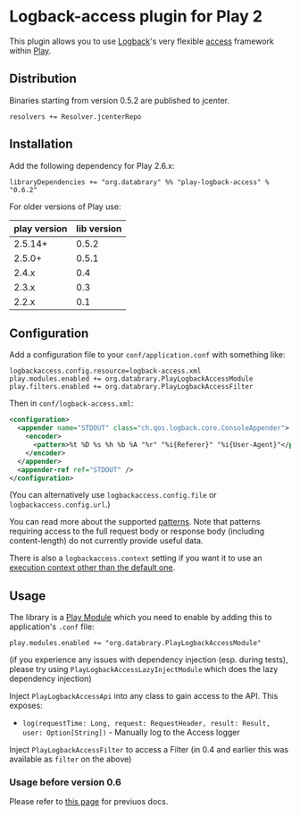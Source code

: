 # Logback-access plugin for Play 2

This plugin allows you to use [Logback](http://logback.qos.ch)'s very flexible [access](http://logback.qos.ch/access.html) framework within [Play](http://www.playframework.com).

## Distribution

Binaries starting from version 0.5.2 are published to jcenter.

    resolvers += Resolver.jcenterRepo

## Installation

Add the following dependency for Play 2.6.x:

    libraryDependencies += "org.databrary" %% "play-logback-access" % "0.6.2"

For older versions of Play use:

| play version | lib version |
|--------------|-------------|
| 2.5.14+      | 0.5.2       |
| 2.5.0+       | 0.5.1       |
| 2.4.x        | 0.4         |
| 2.3.x        | 0.3         |
| 2.2.x        | 0.1         |

## Configuration

Add a configuration file to your `conf/application.conf` with something like:

    logbackaccess.config.resource=logback-access.xml
    play.modules.enabled += org.databrary.PlayLogbackAccessModule
    play.filters.enabled += org.databrary.PlayLogbackAccessFilter

Then in `conf/logback-access.xml`:

```xml
<configuration>
  <appender name="STDOUT" class="ch.qos.logback.core.ConsoleAppender">
    <encoder>
      <pattern>%t %D %s %h %b %A "%r" "%i{Referer}" "%i{User-Agent}"</pattern>
    </encoder>
  </appender>
  <appender-ref ref="STDOUT" />
</configuration>
```

(You can alternatively use `logbackaccess.config.file` or `logbackaccess.config.url`.)

You can read more about the supported [patterns](http://logback.qos.ch/manual/layouts.html#logback-access).
Note that patterns requiring access to the full request body or response body (including content-length) do not currently provide useful data.

There is also a `logbackaccess.context` setting if you want it to use an [execution context other than the default one](http://www.playframework.com/documentation/2.2.x/ThreadPools).


## Usage

The library is a [Play Module](https://www.playframework.com/documentation/2.6.x/Modules) which
you need to enable by adding this to application's `.conf` file:

    play.modules.enabled += "org.databrary.PlayLogbackAccessModule"

(if you experience any issues with dependency injection (esp. during tests), please try using `PlayLogbackAccessLazyInjectModule` which does the lazy dependency injection)

Inject `PlayLogbackAccessApi` into any class to gain access to the API. This exposes:
- `log(requestTime: Long, request: RequestHeader, result: Result, user: Option[String])` - Manually log to the Access logger

Inject `PlayLogbackAccessFilter` to access a Filter (in 0.4 and earlier this was available as `filter` on the above)

### Usage before version 0.6

Please refer to [this page](https://github.com/cardamo/play-logback-access/tree/0.5.2#logback-access-plugin-for-play-2)
for previuos docs.